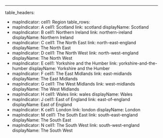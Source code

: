 ---
table_headers:
 - mapIndicator:
   cell1: Region
table_rows:
 - mapIndicator: A
   cell1: Scotland
   link: scotland
   displayName: Scotland
 - mapIndicator: B
   cell1: Northern Ireland
   link: northern-ireland
   displayName: Northern Ireland
 - mapIndicator: C
   cell1: The North East
   link: north-east-england
   displayName: The North East
 - mapIndicator: D
   cell1: The North West
   link: north-west-england
   displayName: The North West
 - mapIndicator: E
   cell1: Yorkshire and the Humber
   link: yorkshire-and-the-humber
   displayName: Yorkshire and the Humber
 - mapIndicator: F
   cell1: The East Midlands
   link: east-midlands
   displayName: The East Midlands
 - mapIndicator: G
   cell1: The West Midlands
   link: west-midlands
   displayName: The West Midlands
 - mapIndicator: H
   cell1: Wales
   link: wales
   displayName: Wales
 - mapIndicator: J
   cell1: East of England
   link: east-of-england
   displayName: East of England
 - mapIndicator: K
   cell1: London
   link: london
   displayName: London
 - mapIndicator: M
   cell1: The South East
   link: south-east-england
   displayName: The South East
 - mapIndicator: N
   cell1: The South West
   link: south-west-england
   displayName: The South West
